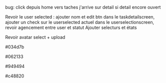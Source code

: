 bug: click depuis home vers taches j'arrive sur detail si detail encore ouvert

Revoir le user selected : ajouter nom et edit btn dans le taskdetailscreen, ajouter un check sur le userselected actuel dans le userselectionscreen, revoir agencement entre user et statut
Ajouter selecturs et états

Revoir avatar select + upload

#034d7b 

#062133 

#949494

#c48820

